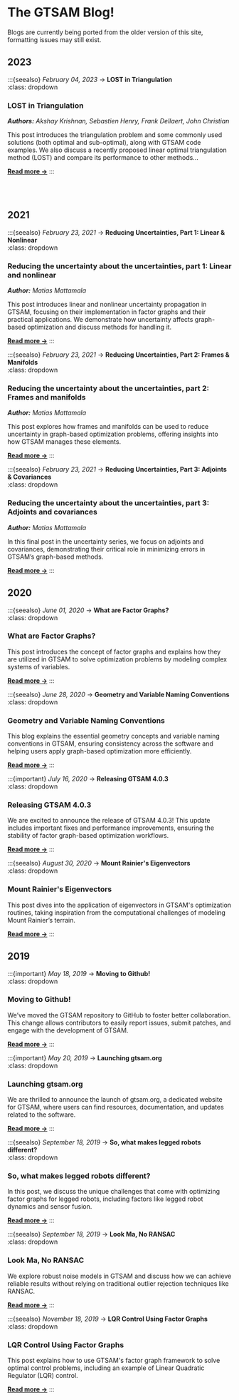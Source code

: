 # The GTSAM Blog!

Blogs are currently being ported from the older version of this site, formatting issues may still exist.

## 2023

:::{seealso} *February 04, 2023* → **LOST in Triangulation**  
:class: dropdown
### LOST in Triangulation
***Authors:** Akshay Krishnan, Sebastien Henry, Frank Dellaert, John Christian*

This post introduces the triangulation problem and some commonly used solutions (both optimal and sub-optimal), along with GTSAM code examples. We also discuss a recently proposed linear optimal triangulation method (LOST) and compare its performance to other methods...

[**Read more →**](Blogs/2023/2023-02-04-lost-triangulation.md)
:::

<br><br>
## 2021

:::{seealso} *February 23, 2021* → **Reducing Uncertainties, Part 1: Linear & Nonlinear**  
:class: dropdown
### Reducing the uncertainty about the uncertainties, part 1: Linear and nonlinear
***Author:** Matias Mattamala*

This post introduces linear and nonlinear uncertainty propagation in GTSAM, focusing on their implementation in factor graphs and their practical applications. We demonstrate how uncertainty affects graph-based optimization and discuss methods for handling it.

[**Read more →**](Blogs/2021/2021-02-23-uncertainties-part1.md)
:::


:::{seealso} *February 23, 2021* → **Reducing Uncertainties, Part 2: Frames & Manifolds**  
:class: dropdown
### Reducing the uncertainty about the uncertainties, part 2: Frames and manifolds
***Author:** Matias Mattamala*

This post explores how frames and manifolds can be used to reduce uncertainty in graph-based optimization problems, offering insights into how GTSAM manages these elements. 

[**Read more →**](Blogs/2021/2021-02-23-uncertainties-part2.md)
:::


:::{seealso} *February 23, 2021* → **Reducing Uncertainties, Part 3: Adjoints & Covariances**  
:class: dropdown
### Reducing the uncertainty about the uncertainties, part 3: Adjoints and covariances
***Author:** Matias Mattamala*

In this final post in the uncertainty series, we focus on adjoints and covariances, demonstrating their critical role in minimizing errors in GTSAM’s graph-based methods.

[**Read more →**](Blogs/2021/2021-02-23-uncertainties-part3.md)
:::


## 2020

:::{seealso} *June 01, 2020* → **What are Factor Graphs?**  
:class: dropdown
### What are Factor Graphs?
This post introduces the concept of factor graphs and explains how they are utilized in GTSAM to solve optimization problems by modeling complex systems of variables.

[**Read more →**](Blogs/2020/2020-06-01-factor-graphs.md)
:::


:::{seealso} *June 28, 2020* → **Geometry and Variable Naming Conventions**  
:class: dropdown
### Geometry and Variable Naming Conventions
This blog explains the essential geometry concepts and variable naming conventions in GTSAM, ensuring consistency across the software and helping users apply graph-based optimization more efficiently.

[**Read more →**](Blogs/2020/2020-06-28-gtsam-conventions.md)
:::


:::{important} *July 16, 2020* → **Releasing GTSAM 4.0.3**  
:class: dropdown
### Releasing GTSAM 4.0.3
We are excited to announce the release of GTSAM 4.0.3! This update includes important fixes and performance improvements, ensuring the stability of factor graph-based optimization workflows.

[**Read more →**](Blogs/2020/2020-07-16-new-release-gtsam.md)
:::


:::{seealso} *August 30, 2020* → **Mount Rainier's Eigenvectors**  
:class: dropdown
### Mount Rainier's Eigenvectors
This post dives into the application of eigenvectors in GTSAM's optimization routines, taking inspiration from the computational challenges of modeling Mount Rainier’s terrain.

[**Read more →**](Blogs/2020/2020-08-30-Laplacian.md)
:::


## 2019

:::{important} *May 18, 2019* → **Moving to Github!**  
:class: dropdown
### Moving to Github!
We’ve moved the GTSAM repository to GitHub to foster better collaboration. This change allows contributors to easily report issues, submit patches, and engage with the development of GTSAM.

[**Read more →**](Blogs/2019/2019-05-18_moving-to-github.md)
:::


:::{important} *May 20, 2019* → **Launching gtsam.org**  
:class: dropdown
### Launching gtsam.org
We are thrilled to announce the launch of gtsam.org, a dedicated website for GTSAM, where users can find resources, documentation, and updates related to the software.

[**Read more →**](Blogs/2019/2019-05-20_gtsam-org.md)
:::


:::{seealso} *September 18, 2019* → **So, what makes legged robots different?**  
:class: dropdown
### So, what makes legged robots different?
In this post, we discuss the unique challenges that come with optimizing factor graphs for legged robots, including factors like legged robot dynamics and sensor fusion.

[**Read more →**](Blogs/2019/2019-09-18_legged-robot-factors-part-I.md)
:::


:::{seealso} *September 18, 2019* → **Look Ma, No RANSAC**  
:class: dropdown
### Look Ma, No RANSAC
We explore robust noise models in GTSAM and discuss how we can achieve reliable results without relying on traditional outlier rejection techniques like RANSAC.

[**Read more →**](Blogs/2019/2019-09-20-robust-noise-model.md)
:::


:::{seealso} *November 18, 2019* → **LQR Control Using Factor Graphs**  
:class: dropdown
### LQR Control Using Factor Graphs
This post explains how to use GTSAM's factor graph framework to solve optimal control problems, including an example of Linear Quadratic Regulator (LQR) control.

[**Read more →**](Blogs/2019/2019-11-07-lqr-control.md)
:::